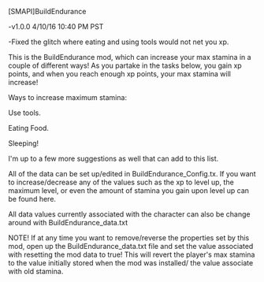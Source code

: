[SMAPI]BuildEndurance

-v1.0.0 4/10/16 10:40 PM PST

-Fixed the glitch where eating and using tools would not net you xp.

This is the BuildEndurance mod, which can increase your max stamina in a couple of different ways! As you partake in the tasks below, you gain xp points, and when you reach enough xp points, your max stamina will increase!

Ways to increase maximum stamina:

Use tools.

Eating Food.

Sleeping!

I'm up to a few more suggestions as well that can add to this list.

All of the data can be set up/edited in BuildEndurance_Config.tx. If you want to increase/decrease any of the values such as the xp to level up, the maximum level, or even the amount of stamina you gain upon level up can be found here.

All data values currently associated with the character can also be change around with BuildEndurance_data.txt

NOTE! If at any time you want to remove/reverse the properties set by this mod, open up the BuildEndurance_data.txt file and set the value associated with resetting the mod data to true! This will revert the player's max stamina to the value initially stored when the mod was installed/ the value associate with old stamina.

